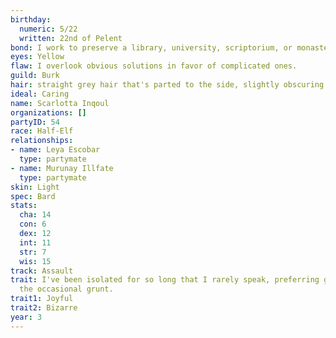 ```yaml
---
birthday:
  numeric: 5/22
  written: 22nd of Pelent
bond: I work to preserve a library, university, scriptorium, or monastery.
eyes: Yellow
flaw: I overlook obvious solutions in favor of complicated ones.
guild: Burk
hair: straight grey hair that's parted to the side, slightly obscuring an eye
ideal: Caring
name: Scarlotta Inqoul
organizations: []
partyID: 54
race: Half-Elf
relationships:
- name: Leya Escobar
  type: partymate
- name: Murunay Illfate
  type: partymate
skin: Light
spec: Bard
stats:
  cha: 14
  con: 6
  dex: 12
  int: 11
  str: 7
  wis: 15
track: Assault
trait: I've been isolated for so long that I rarely speak, preferring gestures and
  the occasional grunt.
trait1: Joyful
trait2: Bizarre
year: 3
---
```

